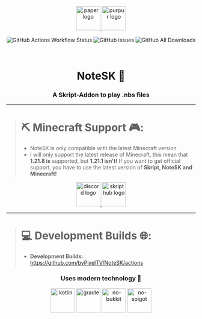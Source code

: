 <div align="center">
<a href="https://papermc.io/" target="_blank">
  <img src="https://cdn.bypixel.dev/raw/mQWF86.png" height="64" alt="paper logo" />
</a>
<a href="https://purpurmc.org/" target="_blank">
  <img src="https://cdn.bypixel.dev/raw/pDO59E.png" height="64" alt="purpur logo" />
</a>
</a>


![GitHub Actions Workflow Status](https://img.shields.io/github/actions/workflow/status/byPixelTV/NoteSK/gradle.yml?style=for-the-badge)
![GitHub issues](https://img.shields.io/github/issues-raw/byPixelTV/NoteSK?style=for-the-badge)
![GitHub All Downloads](https://img.shields.io/github/downloads/byPixelTV/NoteSK/total?style=for-the-badge)

</div>

<br />

<div>
<h1 align="center">NoteSK 🎵</h1>

<h3 align="center">A Skript-Addon to play .nbs files</h3>
<hr>

<div>

>
> # ⛏️ Minecraft Support 🎮:
> - NoteSK is only compatible with the latest Minecraft version
> - I will only support the latest release of Minecraft, this mean that **1.21.8 is** supported, but **1.21.1 isn't!** If you want to get official support, you have to use the latest version of **Skript, NoteSK and Minecraft!**
</div>

</div>

<div align="center">
  <a href="https://discord.gg/yVp7Qvhj9k" target="_blank">
    <img src="https://cdn.bypixel.dev/raw/ibP3KW.png" height="64" alt="discord logo" />
  </a>
  <a href="https://skripthub.net/docs/?addon=NoteSK" target="_blank">
    <img src="https://skripthub.net/static/addon/ViewTheDocsButton.png" height="64" alt="skripthub logo" />
  </a>
</div>
<hr>

<div>

>
> # 💻 Development Builds 🌐:
> - **Development  Builds:** https://github.com/byPixelTV/NoteSK/actions
</div>

<div align="center">
  <h3 align="center">Uses modern technology 🚀</h3>
  <img src="https://cdn.bypixel.dev/raw/QhWGzB.png" height="64" alt="kotlin" />
  <img src="https://cdn.bypixel.dev/raw/rptkK4.png" height="64" alt="gradle" />
  <img src="https://cdn.bypixel.dev/raw/KiBJIM.png" height="64" alt="no-bukkit" />
  <img src="https://cdn.bypixel.dev/raw/sjx9uC.png" height="64" alt="no-spigot" />
</div>

